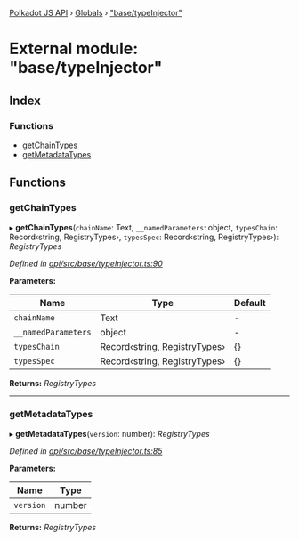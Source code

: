 [Polkadot JS API](../README.md) › [Globals](../globals.md) › ["base/typeInjector"](_base_typeinjector_.md)

# External module: "base/typeInjector"

## Index

### Functions

* [getChainTypes](_base_typeinjector_.md#getchaintypes)
* [getMetadataTypes](_base_typeinjector_.md#getmetadatatypes)

## Functions

###  getChainTypes

▸ **getChainTypes**(`chainName`: Text, `__namedParameters`: object, `typesChain`: Record‹string, RegistryTypes›, `typesSpec`: Record‹string, RegistryTypes›): *RegistryTypes*

*Defined in [api/src/base/typeInjector.ts:90](https://github.com/polkadot-js/api/blob/8fb64f77cd/packages/api/src/base/typeInjector.ts#L90)*

**Parameters:**

Name | Type | Default |
------ | ------ | ------ |
`chainName` | Text | - |
`__namedParameters` | object | - |
`typesChain` | Record‹string, RegistryTypes› |  {} |
`typesSpec` | Record‹string, RegistryTypes› |  {} |

**Returns:** *RegistryTypes*

___

###  getMetadataTypes

▸ **getMetadataTypes**(`version`: number): *RegistryTypes*

*Defined in [api/src/base/typeInjector.ts:85](https://github.com/polkadot-js/api/blob/8fb64f77cd/packages/api/src/base/typeInjector.ts#L85)*

**Parameters:**

Name | Type |
------ | ------ |
`version` | number |

**Returns:** *RegistryTypes*
